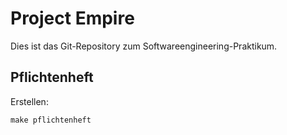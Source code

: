 Project Empire
==============

Dies ist das Git-Repository zum Softwareengineering-Praktikum.

Pflichtenheft
-------------

Erstellen:

	make pflichtenheft
